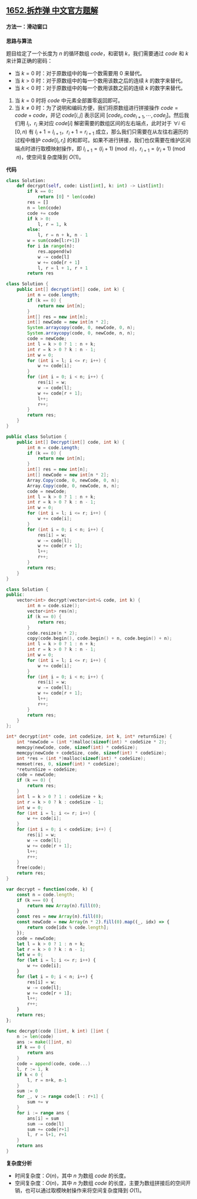 ## [1652.拆炸弹 中文官方题解](https://leetcode.cn/problems/defuse-the-bomb/solutions/100000/chai-zha-dan-by-leetcode-solution-01x3)
#### 方法一：滑动窗口

**思路与算法**

题目给定了一个长度为 $n$ 的循环数组 $\textit{code}$，和密钥 $k$，我们需要通过 $\textit{code}$ 和 $k$ 来计算正确的密码：

- 当 $k = 0$ 时：对于原数组中的每一个数需要用 $0$ 来替代。
- 当 $k > 0$ 时：对于原数组中的每一个数用该数之后的连续 $k$ 的数字来替代。
- 当 $k < 0$ 时：对于原数组中的每一个数用该数之前的连续 $k$ 的数字来替代。

1. 当 $k = 0$ 时将 $\textit{code}$ 中元素全部置零返回即可。
2. 当 $k \ne 0$ 时：为了说明和编码方便，我们将原数组进行拼接操作 $\textit{code} = \textit{code} + \textit{code}$，并记 $\textit{code}[i,j]$ 表示区间 $[\textit{code}_i,\textit{code}_{i+1},\cdots,\textit{code}_j]$。然后我们用 $l_i$，$r_i$ 来对应 $\textit{code}[i]$ 解密需要的数组区间的左右端点，此时对于 $\forall i \in [0,n)$ 有 $l_i + 1 = l_{i + 1}$，$r_i + 1 = r_{i + 1}$ 成立，那么我们只需要在从左往右遍历的过程中维护 $\textit{code}[l_i,r_i]$ 的和即可。如果不进行拼接，我们也仅需要在维护区间端点时进行取模映射操作，即 $l_{i+1} = (l_i + 1) \pmod n$，$r_{i+1} = (r_i + 1) \pmod n$，使空间复杂度降到 $O(1)$。

**代码**

```Python [sol1-Python3]
class Solution:
    def decrypt(self, code: List[int], k: int) -> List[int]:
        if k == 0:
            return [0] * len(code)
        res = []
        n = len(code)
        code += code
        if k > 0:
            l, r = 1, k
        else:
            l, r = n + k, n - 1
        w = sum(code[l:r+1])
        for i in range(n):
            res.append(w)
            w -= code[l]
            w += code[r + 1]
            l, r = l + 1, r + 1
        return res
```

```Java [sol1-Java]
class Solution {
    public int[] decrypt(int[] code, int k) {
        int n = code.length;
        if (k == 0) {
            return new int[n];
        }
        int[] res = new int[n];
        int[] newCode = new int[n * 2];
        System.arraycopy(code, 0, newCode, 0, n);
        System.arraycopy(code, 0, newCode, n, n);
        code = newCode;
        int l = k > 0 ? 1 : n + k;
        int r = k > 0 ? k : n - 1;
        int w = 0;
        for (int i = l; i <= r; i++) {
            w += code[i];
        }
        for (int i = 0; i < n; i++) {
            res[i] = w;
            w -= code[l];
            w += code[r + 1];
            l++;
            r++;
        }
        return res;
    }
}
```

```C# [sol1-C#]
public class Solution {
    public int[] Decrypt(int[] code, int k) {
        int n = code.Length;
        if (k == 0) {
            return new int[n];
        }
        int[] res = new int[n];
        int[] newCode = new int[n * 2];
        Array.Copy(code, 0, newCode, 0, n);
        Array.Copy(code, 0, newCode, n, n);
        code = newCode;
        int l = k > 0 ? 1 : n + k;
        int r = k > 0 ? k : n - 1;
        int w = 0;
        for (int i = l; i <= r; i++) {
            w += code[i];
        }
        for (int i = 0; i < n; i++) {
            res[i] = w;
            w -= code[l];
            w += code[r + 1];
            l++;
            r++;
        }
        return res;
    }
}
```

```C++ [sol1-C++]
class Solution {
public:
    vector<int> decrypt(vector<int>& code, int k) {
        int n = code.size();
        vector<int> res(n);
        if (k == 0) {
            return res;
        }
        code.resize(n * 2);
        copy(code.begin(), code.begin() + n, code.begin() + n);
        int l = k > 0 ? 1 : n + k;
        int r = k > 0 ? k : n - 1;
        int w = 0;
        for (int i = l; i <= r; i++) {
            w += code[i];
        }
        for (int i = 0; i < n; i++) {
            res[i] = w;
            w -= code[l];
            w += code[r + 1];
            l++;
            r++;
        }
        return res;
    }
};
```

```C [sol1-C]
int* decrypt(int* code, int codeSize, int k, int* returnSize) {
    int *newCode = (int *)malloc(sizeof(int) * codeSize * 2);
    memcpy(newCode, code, sizeof(int) * codeSize);
    memcpy(newCode + codeSize, code, sizeof(int) * codeSize);
    int *res = (int *)malloc(sizeof(int) * codeSize);
    memset(res, 0, sizeof(int) * codeSize);
    *returnSize = codeSize;
    code = newCode;
    if (k == 0) {
        return res;
    }
    int l = k > 0 ? 1 : codeSize + k;
    int r = k > 0 ? k : codeSize - 1;
    int w = 0;
    for (int i = l; i <= r; i++) {
        w += code[i];
    }
    for (int i = 0; i < codeSize; i++) {
        res[i] = w;
        w -= code[l];
        w += code[r + 1];
        l++;
        r++;
    }
    free(code);
    return res;
}
```

```JavaScript [sol1-JavaScript]
var decrypt = function(code, k) {
    const n = code.length;
    if (k === 0) {
        return new Array(n).fill(0);
    }
    const res = new Array(n).fill(0);
    const newCode = new Array(n * 2).fill(0).map((_, idx) => {
        return code[idx % code.length];
    });
    code = newCode;
    let l = k > 0 ? 1 : n + k;
    let r = k > 0 ? k : n - 1;
    let w = 0;
    for (let i = l; i <= r; i++) {
        w += code[i];
    }
    for (let i = 0; i < n; i++) {
        res[i] = w;
        w -= code[l];
        w += code[r + 1];
        l++;
        r++;
    }
    return res;
};
```

```go [sol1-Golang]
func decrypt(code []int, k int) []int {
    n := len(code)
    ans := make([]int, n)
    if k == 0 {
        return ans
    }
    code = append(code, code...)
    l, r := 1, k
    if k < 0 {
        l, r = n+k, n-1
    }
    sum := 0
    for _, v := range code[l : r+1] {
        sum += v
    }
    for i := range ans {
        ans[i] = sum
        sum -= code[l]
        sum += code[r+1]
        l, r = l+1, r+1
    }
    return ans
}
```

**复杂度分析**

- 时间复杂度：$O(n)$，其中 $n$ 为数组 $\textit{code}$ 的长度。
- 空间复杂度：$O(n)$，其中 $n$ 为数组 $\textit{code}$ 的长度，主要为数组拼接后的空间开销，也可以通过取模映射操作来将空间复杂度降到 $O(1)$。